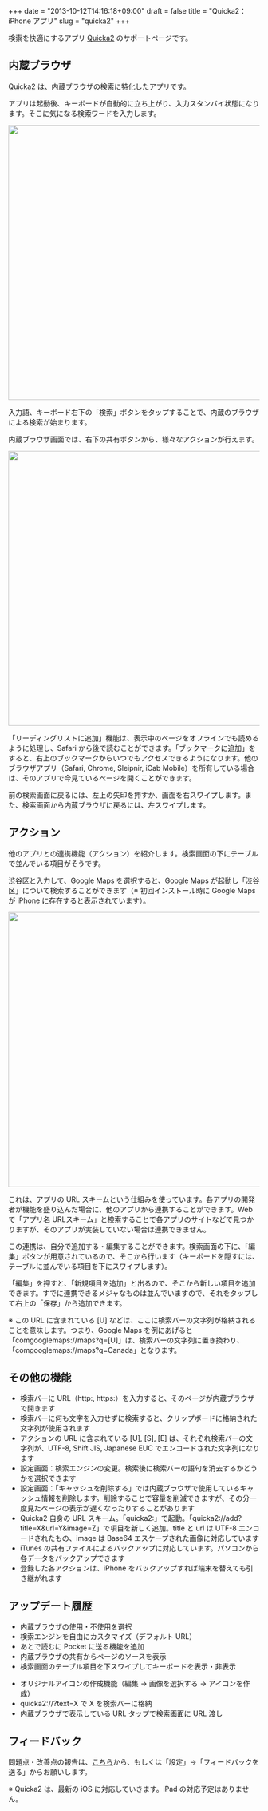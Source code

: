 +++
date = "2013-10-12T14:16:18+09:00"
draft = false
title = "Quicka2：iPhone アプリ"
slug = "quicka2"
+++

検索を快適にするアプリ <a href="https://itunes.apple.com/jp/app/quicka2-jian-suowo-kuai-shini/id725195676?mt=8&uo=4&at=11l3RT" target="itunes_store">Quicka2</a> のサポートページです。

<h2>内蔵ブラウザ</h2>

Quicka2 は、内蔵ブラウザの検索に特化したアプリです。

アプリは起動後、キーボードが自動的に立ち上がり、入力スタンバイ状態になります。そこに気になる検索ワードを入力します。

<img class="align-center" src="/images/2013/10/quicka2_1.png" border="0" width="640" height="550" />

入力語、キーボード右下の「検索」ボタンをタップすることで、内蔵のブラウザによる検索が始まります。

内蔵ブラウザ画面では、右下の共有ボタンから、様々なアクションが行えます。

<img class="align-center" src="/images/2013/10/quicka2_2.png" border="0" width="640" height="550" />

「リーディングリストに追加」機能は、表示中のページをオフラインでも読めるように処理し、Safari から後で読むことができます。「ブックマークに追加」をすると、右上のブックマークからいつでもアクセスできるようになります。他のブラウザアプリ（Safari, Chrome, Sleipnir, iCab Mobile）を所有している場合は、そのアプリで今見ているページを開くことができます。

前の検索画面に戻るには、左上の矢印を押すか、画面を右スワイプします。また、検索画面から内蔵ブラウザに戻るには、左スワイプします。

<h2>アクション</h2>

他のアプリとの連携機能（アクション）を紹介します。検索画面の下にテーブルで並んでいる項目がそうです。

渋谷区と入力して、Google Maps を選択すると、Google Maps が起動し「渋谷区」について検索することができます（※ 初回インストール時に Google Maps が iPhone に存在すると表示されています）。

<img class="align-center" src="/images/2013/10/quicka2_3.png" border="0" width="640" height="550" />

これは、アプリの URL スキームという仕組みを使っています。各アプリの開発者が機能を盛り込んだ場合に、他のアプリから連携することができます。Web で「アプリ名 URLスキーム」と検索することで各アプリのサイトなどで見つかりますが、そのアプリが実装していない場合は連携できません。

この連携は、自分で追加する・編集することができます。検索画面の下に、「編集」ボタンが用意されているので、そこから行います（キーボードを隠すには、テーブルに並んでいる項目を下にスワイプします）。

「編集」を押すと、「新規項目を追加」と出るので、そこから新しい項目を追加できます。すでに連携できるメジャなものは並んでいますので、それをタップして右上の「保存」から追加できます。

※ この URL に含まれている [U] などは、ここに検索バーの文字列が格納されることを意味します。つまり、Google Maps を例にあげると「comgooglemaps://maps?q=[U]」は、検索バーの文字列に置き換わり、「comgooglemaps://maps?q=Canada」となります。

<h2>その他の機能</h2>

<ul>
<li>検索バーに URL（http:, https:）を入力すると、そのページが内蔵ブラウザで開きます</li>
<li>検索バーに何も文字を入力せずに検索すると、クリップボードに格納された文字列が使用されます</li>
<li>アクションの URL に含まれている [U], [S], [E] は、それぞれ検索バーの文字列が、UTF-8, Shift JIS, Japanese EUC でエンコードされた文字列になります</li>
<li>設定画面：検索エンジンの変更。検索後に検索バーの語句を消去するかどうかを選択できます</li>
<li>設定画面：「キャッシュを削除する」では内蔵ブラウザで使用しているキャッシュ情報を削除します。削除することで容量を削減できますが、その分一度見たページの表示が遅くなったりすることがあります</li>
<li>Quicka2 自身の URL スキーム。「quicka2:」で起動。「quicka2://add?title=X&url=Y&image=Z」で項目を新しく追加。title と url は UTF-8 エンコードされたもの、image は Base64 エスケープされた画像に対応しています</li>
<li>iTunes の共有ファイルによるバックアップに対応しています。パソコンから各データをバックアップできます</li>
<li>登録した各アクションは、iPhone をバックアップすれば端末を替えても引き継がれます</li>
</ul>

<h2>アップデート履歴</h2>

<ul>
<li>内蔵ブラウザの使用・不使用を選択</li>
<li>検索エンジンを自由にカスタマイズ（デフォルト URL）</li>
<li>あとで読むに Pocket に送る機能を追加</li>
<li>内蔵ブラウザの共有からページのソースを表示</li> 
<li>検索画面のテーブル項目を下スワイプしてキーボードを表示・非表示</li>
</ul>

<ul>
<li>オリジナルアイコンの作成機能（編集 → 画像を選択する → アイコンを作成） </li>
<li>quicka2://?text=X で X を検索バーに格納</li>
<li>内蔵ブラウザで表示している URL タップで検索画面に URL 渡し</li>
</ul>
<h2 id="feedback">フィードバック</h2>

問題点・改善点の報告は、<a href="mailto:rakuishi@gmail.com">こちら</a>から、もしくは「設定」→「フィードバックを送る」からお願いします。

※ Quicka2 は、最新の iOS に対応していきます。iPad の対応予定はありません。
